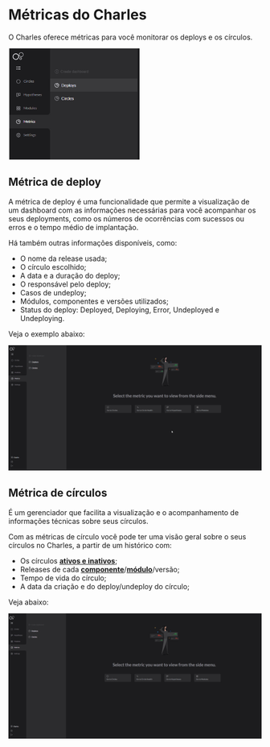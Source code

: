 # Métricas do Charles

O Charles oferece métricas para você monitorar os deploys e os círculos. 

![](../../.gitbook/assets/metrics-circ-e-deplo.png)

## Métrica de deploy

A métrica de deploy é uma funcionalidade que permite a visualização de um dashboard com as informações necessárias para você acompanhar os seus deployments,  como os números de ocorrências com sucessos ou erros e o tempo médio de implantação.

Há também outras informações disponíveis, como: 

* O nome da release usada;
* O círculo escolhido;
* A data e a duração do deploy;
* O responsável pelo deploy;
* Casos de undeploy;
* Módulos, componentes e versões utilizados;
* Status do deploy: Deployed, Deploying, Error, Undeployed e Undeploying.

Veja o exemplo abaixo: 

![](../../.gitbook/assets/deploy.gif)

## Métrica de círculos 

É um gerenciador que facilita a visualização e o acompanhamento de informações técnicas sobre seus círculos.

Com as métricas de círculo você pode ter uma visão geral sobre o seus círculos no Charles, a partir de um histórico com:  

* Os círculos [**ativos e inativos**](../circulos.md#circulos-ativos-e-inativos);
* Releases de cada [**componente**](https://docs.charlescd.io/v/v0.3.x-pt/principais-conceitos#componentes)/[**módulo**](https://docs.charlescd.io/v/v0.3.x-pt/primeiros-passos/criando-modulos#como-adicionar-os-modulos)/versão;
* Tempo de vida do círculo;
* A data da criação e do deploy/undeploy do círculo;

Veja abaixo:

![](../../.gitbook/assets/metrica-de-circle.gif)

